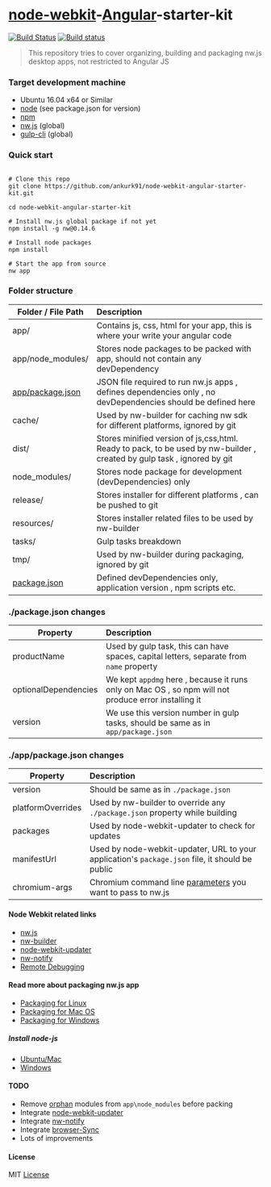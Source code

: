 # [node-webkit](http://nwjs.io/)-[Angular](https://angularjs.org/)-starter-kit 

[![Build Status](https://travis-ci.org/ankurk91/node-webkit-angular-starter-kit.svg?branch=master)](https://travis-ci.org/ankurk91/node-webkit-angular-starter-kit)
[![Build status](https://ci.appveyor.com/api/projects/status/7o3pxkhxb1ahm9gt?svg=true)](https://ci.appveyor.com/project/ankurk91/node-webkit-angular-starter-kit)

> This repository tries to cover organizing, building and packaging nw.js desktop apps, not restricted to Angular JS


### Target development machine
* Ubuntu 16.04 x64 or Similar
* [node](https://github.com/nodejs/node) (see package.json for version)
* [npm](https://github.com/npm/npm) 
* [nw.js](https://github.com/nwjs/nw.js) (global)
* [gulp-cli](https://github.com/gulpjs/gulp-cli) (global)


### Quick start

```shell

# Clone this repo
git clone https://github.com/ankurk91/node-webkit-angular-starter-kit.git

cd node-webkit-angular-starter-kit

# Install nw.js global package if not yet
npm install -g nw@0.14.6

# Install node packages
npm install 

# Start the app from source
nw app

```


### Folder structure
| Folder / File Path                | Description                          |
| -----------------------------     | :------------------------------------|
| app/                              | Contains js, css, html for your app, this is where your write your angular code                        |
| app/node_modules/                 | Stores node packages to be packed with app, should not contain any devDependency                      |
| [app/package.json](app/package.json)   | JSON file required to run nw.js apps , defines dependencies only , no devDependencies should be defined here                        |
| cache/                         | Used by nw-builder for caching nw sdk for different platforms, ignored by git                            |
| dist/                          | Stores minified version of js,css,html. Ready to pack, to be used by nw-builder , created by gulp task , ignored by git                           |
| node_modules/                  | Stores node package for development (devDependencies) only                             |
| release/                       | Stores installer for different platforms , can be pushed to git                             |   
| resources/                     | Stores installer related files to be used by nw-builder                             |
| tasks/                         | Gulp tasks breakdown                         |   
| tmp/                           | Used by nw-builder during packaging, ignored by git                          |
| [package.json](package.json)              | Defined devDependencies only, application version , npm scripts etc.                            |
   

### ./package.json changes

| Property                          | Description                          |
| -----------------------------     | :------------------------------------|
| productName                       | Used by gulp task, this can have spaces, capital letters, separate from ```name``` property                        |
| optionalDependencies              | We kept ```appdmg``` here , because it runs only on Mac OS , so npm will not produce error installing it |
| version                           | We use this version number in gulp tasks, should be same as in ```app/package.json```|


### ./app/package.json changes

| Property                          | Description                          |
| -----------------------------     | :------------------------------------|
| version                           | Should be same as in ```./package.json``` |
| platformOverrides                 | Used by nw-builder to override any ```./package.json``` property while building |
| packages                          | Used by node-webkit-updater to check for updates |
| manifestUrl                       | Used by  node-webkit-updater, URL to your application's ```package.json``` file, it should be public |
| chromium-args                     | Chromium command line [parameters](https://github.com/nwjs/nw.js/wiki/manifest-format#chromium-args) you want to pass to nw.js|



#### Node Webkit related links
* [nw.js](https://github.com/nwjs/nw.js)
* [nw-builder](https://github.com/nwjs/nw-builder) 
* [node-webkit-updater](https://github.com/edjafarov/node-webkit-updater)
* [nw-notify](https://github.com/cgrossde/nw-notify)
* [Remote Debugging](https://github.com/nwjs/nw.js/wiki/Debugging-with-devtools#remote-debugging)


#### Read more about packaging nw.js app
* [Packaging for Linux](resources/linux/readme.md)
* [Packaging for Mac OS](resources/osx/readme.md)
* [Packaging for Windows](resources/windows/readme.md)


##### Install node-js 
* [Ubuntu/Mac](https://github.com/creationix/nvm)
* [Windows](https://nodejs.org/en/download/)


#### TODO
* Remove [orphan](https://docs.npmjs.com/cli/prune) modules from ```app\node_modules``` before packing
* Integrate [node-webkit-updater](https://github.com/edjafarov/node-webkit-updater)
* Integrate [nw-notify](https://github.com/cgrossde/nw-notify)
* Integrate [browser-Sync](http://www.browsersync.io/)
* Lots of improvements


#### License
MIT [License](LICENSE.txt)
